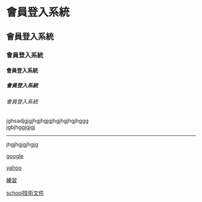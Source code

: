 # 會員登入系統
## 會員登入系統
### 會員登入系統
#### 會員登入系統
##### 會員登入系統
###### 會員登入系統


jghsadjgjgjhgjhgjgjhgjhgjhgjhggg<br>
jgbjhggjgjgj
<hr>
jhgjhgjgjhgjg<br>

[google](http://www.google.com)

[yahoo](http://tw.yahoo.com)

[練習](exam.txt)

[school技術文件](doc/index.html)
